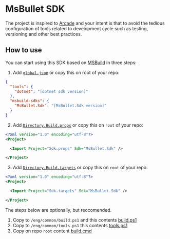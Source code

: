 # MsBullet SDK
The project is inspired to [Arcade](https://github.com/dotnet/arcade) and your intent is that to avoid the tedious configuration of tools related to development cycle such as testing, versioning and other best practices.

## How to use
You can start using this SDK based on [MSBuild](https://docs.microsoft.com/en-us/visualstudio/msbuild) in three steps:
1. Add [`global.json`](global.json) or copy this on root of your repo:
``` json
{
  "tools": {
    "dotnet": "[dotnet sdk version]"
  },
  "msbuild-sdks": {
    "MsBullet.Sdk": "[MsBullet.Sdk version]"
  }
}

```
2. Add [`Directory.Build.props`](Directory.Build.props) or copy this on `root` of your repo:
``` xml
<?xml version="1.0" encoding="utf-8"?>
<Project>

  <Import Project="Sdk.props" Sdk="MsBullet.Sdk" />

</Project>
```
3. Add [`Directory.Build.targets`](Directory.Build.targets) or copy this on `root` of your repo:
``` xml
<?xml version="1.0" encoding="utf-8"?>
<Project>

  <Import Project="Sdk.targets" Sdk="MsBullet.Sdk" />

</Project>
```
The steps below are optionally, but reccomended.
1. Copy to `/eng/common/build.ps1` and this contents [build.ps1](eng/common/build.ps1)
2. Copy to `/eng/common/tools.ps1` this contents [tools.ps1](eng/common/tools.ps1)
3. Copy on repo `root`  content [build.cmd](build.cmd)
